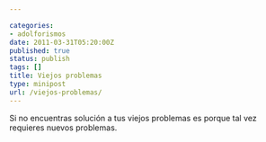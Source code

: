 ```yaml
---

categories:
- adolforismos
date: 2011-03-31T05:20:00Z
published: true
status: publish
tags: []
title: Viejos problemas
type: minipost
url: /viejos-problemas/
---
```


Si no encuentras solución a tus viejos problemas es porque tal vez requieres nuevos problemas.
